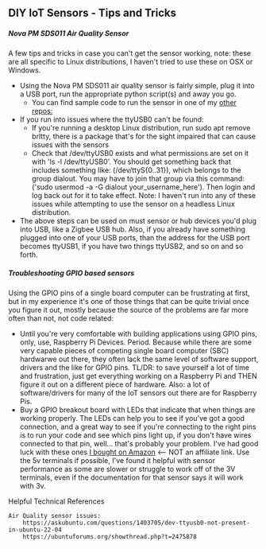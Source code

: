 ## DIY IoT Sensors - Tips and Tricks    


##### Nova PM SDS011 Air Quality Sensor
A few tips and tricks in case you can't get the sensor working, note: these are all specific to Linux distributions, I haven't tried to use these on OSX or Windows.

* Using the Nova PM SDS011 air quality sensor is fairly simple, plug it into a USB port, run the appropriate python script(s) and away you go.
    * You can find sample code to run the sensor in one of my [other repos:](https://github.com/MarkhamLee/productivity-music-stocks-weather-IoT-dashboard/blob/main/IoT/troubleshooting_sensors.md)
* If you run into issues where the ttyUSB0 can't be found:
    * If you're running a desktop Linux distribution, run sudo apt remove brltty, there is a package that's for the sight impaired that can cause issues with the sensors
    * Check that /dev/ttyUSB0 exists and what permissions are set on it with 'ls -l /dev/ttyUSB0'. You should get something back that includes something like: (/dev/ttyS{0..31}), which belongs to the group dialout. You may have to join that group via this command: ('sudo usermod -a -G dialout your_username_here'). Then login and log back out for it to take effect. 
    Note: I haven't run into any of these issues while attempting to use the sensor on a headless Linux distribution.
* The above steps can be used on must sensor or hub devices you'd plug into USB, like a Zigbee USB hub. Also, if you already have something plugged into one of your USB ports, than the address for the USB port becomes ttyUSB1, if you have two things ttyUSB2, and so on and so forth. 

##### Troubleshooting GPIO based sensors

Using the GPIO pins of a single board computer can be frustrating at first, but in my experience it's one of those things that can be quite trivial once you figure it out, mostly because the source of the problems are far more often than not, not code related:

* Until you're very comfortable with building applications using GPIO pins, only, use, Raspberry Pi Devices. Period. Because while there are some very capable pieces of competing single board computer (SBC) hardwarwe out there, they often lack the same level of software support, drivers and the like for GPIO pins. TL/DR: to save yourself a lot of time and frustration, just get everything working on a Raspberry Pi and THEN figure it out on a different piece of hardware. Also: a lot of software/drivers for many of the IoT sensors out there are for Raspberry Pis.
* Buy a GPIO breakout board with LEDs that indicate that when things are working properly. The LEDs can help you to see if you've got a good connection, and a great way to see if you're connecting to the right pins is to run your code and see which pins light up, if you don't have wires connected to that pin, well... that's probably your problem. I've had good luck with these ones [I bought on Amazon](https://www.amazon.com/GeeekPi-Terminal-Raspberry-Expansion-Connector/dp/B0C2P943ZJ/) <-- NOT an affiliate link. 
Use the 5v terminals if possible, I've found it helpful with sensor performance as some are slower or struggle to work off of the 3V terminals, even if the documentation for that sensor says it will work with 3v. 



Helpful Technical References

    Air Quality sensor issues:
        https://askubuntu.com/questions/1403705/dev-ttyusb0-not-present-in-ubuntu-22-04
        https://ubuntuforums.org/showthread.php?t=2475878
